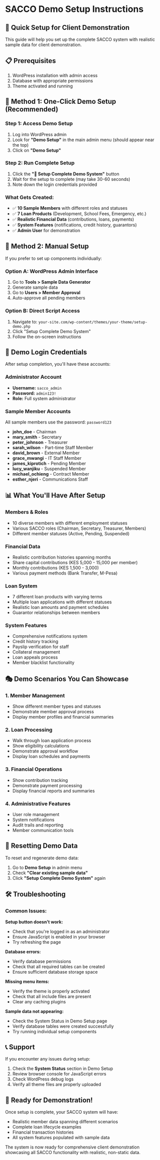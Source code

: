 # SACCO Demo Setup Instructions

## 🚀 Quick Setup for Client Demonstration

This guide will help you set up the complete SACCO system with realistic sample data for client demonstration.

## 📋 Prerequisites

1. WordPress installation with admin access
2. Database with appropriate permissions
3. Theme activated and running

## 🎯 Method 1: One-Click Demo Setup (Recommended)

### Step 1: Access Demo Setup
1. Log into WordPress admin
2. Look for **"Demo Setup"** in the main admin menu (should appear near the top)
3. Click on **"Demo Setup"**

### Step 2: Run Complete Setup
1. Click the **"🎯 Setup Complete Demo System"** button
2. Wait for the setup to complete (may take 30-60 seconds)
3. Note down the login credentials provided

### What Gets Created:
- ✅ **10 Sample Members** with different roles and statuses
- ✅ **7 Loan Products** (Development, School Fees, Emergency, etc.)
- ✅ **Realistic Financial Data** (contributions, loans, payments)
- ✅ **System Features** (notifications, credit history, guarantors)
- ✅ **Admin User** for demonstration

## 🔧 Method 2: Manual Setup

If you prefer to set up components individually:

### Option A: WordPress Admin Interface
1. Go to **Tools > Sample Data Generator**
2. Generate sample data
3. Go to **Users > Member Approval**
4. Auto-approve all pending members

### Option B: Direct Script Access
1. Navigate to: `your-site.com/wp-content/themes/your-theme/setup-demo.php`
2. Click "Setup Complete Demo System"
3. Follow the on-screen instructions

## 🔑 Demo Login Credentials

After setup completion, you'll have these accounts:

### Administrator Account
- **Username:** `sacco_admin`
- **Password:** `admin123!`
- **Role:** Full system administrator

### Sample Member Accounts
All sample members use the password: `password123`

- **john_doe** - Chairman
- **mary_smith** - Secretary  
- **peter_johnson** - Treasurer
- **sarah_wilson** - Part-time Staff Member
- **david_brown** - External Member
- **grace_mwangi** - IT Staff Member
- **james_kiprotich** - Pending Member
- **lucy_wanjiku** - Suspended Member
- **michael_ochieng** - Contract Member
- **esther_njeri** - Communications Staff

## 📊 What You'll Have After Setup

### Members & Roles
- 10 diverse members with different employment statuses
- Various SACCO roles (Chairman, Secretary, Treasurer, Members)
- Different member statuses (Active, Pending, Suspended)

### Financial Data
- Realistic contribution histories spanning months
- Share capital contributions (KES 5,000 - 15,000 per member)
- Monthly contributions (KES 1,500 - 3,000)
- Various payment methods (Bank Transfer, M-Pesa)

### Loan System
- 7 different loan products with varying terms
- Multiple loan applications with different statuses
- Realistic loan amounts and payment schedules
- Guarantor relationships between members

### System Features
- Comprehensive notifications system
- Credit history tracking
- Payslip verification for staff
- Collateral management
- Loan appeals process
- Member blacklist functionality

## 🎭 Demo Scenarios You Can Showcase

### 1. Member Management
- Show different member types and statuses
- Demonstrate member approval process
- Display member profiles and financial summaries

### 2. Loan Processing
- Walk through loan application process
- Show eligibility calculations
- Demonstrate approval workflow
- Display loan schedules and payments

### 3. Financial Operations
- Show contribution tracking
- Demonstrate payment processing
- Display financial reports and summaries

### 4. Administrative Features
- User role management
- System notifications
- Audit trails and reporting
- Member communication tools

## 🔄 Resetting Demo Data

To reset and regenerate demo data:

1. Go to **Demo Setup** in admin menu
2. Check **"Clear existing sample data"**
3. Click **"Setup Complete Demo System"** again

## 🛠️ Troubleshooting

### Common Issues:

**Setup button doesn't work:**
- Check that you're logged in as an administrator
- Ensure JavaScript is enabled in your browser
- Try refreshing the page

**Database errors:**
- Verify database permissions
- Check that all required tables can be created
- Ensure sufficient database storage space

**Missing menu items:**
- Verify the theme is properly activated
- Check that all include files are present
- Clear any caching plugins

**Sample data not appearing:**
- Check the System Status in Demo Setup page
- Verify database tables were created successfully
- Try running individual setup components

## 📞 Support

If you encounter any issues during setup:

1. Check the **System Status** section in Demo Setup
2. Review browser console for JavaScript errors
3. Check WordPress debug logs
4. Verify all theme files are properly uploaded

## 🎉 Ready for Demonstration!

Once setup is complete, your SACCO system will have:
- Realistic member data spanning different scenarios
- Complete loan lifecycle examples
- Financial transaction histories
- All system features populated with sample data

The system is now ready for comprehensive client demonstration showcasing all SACCO functionality with realistic, non-static data.